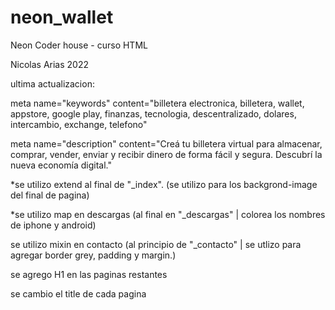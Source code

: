 # neon_wallet

Neon
Coder house - curso HTML

Nicolas Arias
2022

ultima actualizacion:

meta name="keywords" content="billetera electronica, billetera, wallet, appstore, google play, finanzas, tecnologia, descentralizado, dolares, intercambio, exchange, telefono"

meta name="description" content="Creá tu billetera virtual para almacenar, comprar, vender, enviar y recibir dinero de forma fácil y segura. Descubrí la nueva economía digital."

\*se utilizo extend al final de "\_index". (se utilizo para los backgrond-image del final de pagina)

\*se utilizo map en descargas (al final en "\_descargas" | colorea los nombres de iphone y android)

se utilizo mixin en contacto (al principio de "\_contacto" | se utlizo para agregar border grey, padding y margin.)

se agrego H1 en las paginas restantes

se cambio el title de cada pagina
